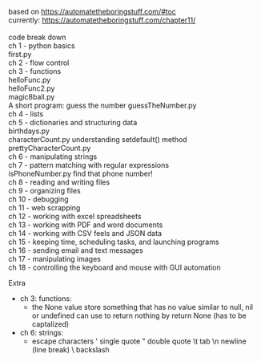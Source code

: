 based on https://automatetheboringstuff.com/#toc  <br />
currently: https://automatetheboringstuff.com/chapter11/  <br />
<br />
code break down  <br />
ch 1 - python basics  <br />
	first.py  <br />
ch 2 - flow control  <br />
ch 3 - functions  <br />
	helloFunc.py <br />
	helloFunc2.py <br />
	magic8ball.py <br />
	A short program: guess the number 	guessTheNumber.py <br />
ch 4 - lists  <br />
ch 5 - dictionaries and structuring data  <br />
	birthdays.py <br />
	characterCount.py 	understanding setdefault() method  <br />
	prettyCharacterCount.py <br />
ch 6 - manipulating strings  <br />
ch 7 - pattern matching with regular expressions  <br />
	isPhoneNumber.py 	find that phone number!  <br />
ch 8 - reading and writing files  <br />
ch 9 - organizing files  <br />
ch 10 - debugging  <br />
ch 11 - web scrapping  <br />
ch 12 - working with excel spreadsheets  <br />
ch 13 - working with PDF and word documents  <br />
ch 14 - working with CSV feels and JSON data  <br />
ch 15 - keeping time, scheduling tasks, and launching programs  <br />
ch 16 - sending email and text messages  <br />
ch 17 - manipulating images  <br />
ch 18 - controlling the keyboard and mouse with GUI automation  <br />

Extra 
-	ch 3: functions: 
	-	the None value 
	store something that has no value similar to null, nil or undefined 
	can use to return nothing by	return None (has to be captalized)
-	ch 6: strings: 
	- 	escape characters 
	\'		single quote 
	\"		double quote 
	\t 		tab 
	\n 		newline (line break)
	\\ 		backslash 
